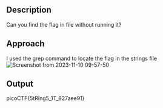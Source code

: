 ## Description
Can you find the flag in file without running it?

## Approach
I used the grep command to locate the flag in the strings file
![Screenshot from 2023-11-10 09-57-50](https://github.com/pixie-nukes/picoCTF/assets/94845416/1fa767e1-824e-4442-bfde-4acf9d197827)

## Output
picoCTF{5tRIng5_1T_827aee91}
